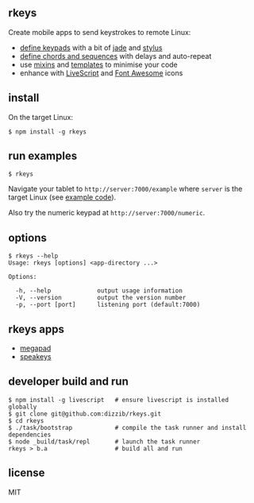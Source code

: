 ## rkeys

Create mobile apps to send keystrokes to remote Linux:

- [define keypads](./site/app) with a bit of [jade] and [stylus]
- [define chords and sequences](./site/app/example.yaml) with delays and auto-repeat
- use [mixins](./site/ui/mixin) and [templates](./site/ui/template) to minimise your code
- enhance with [LiveScript] and [Font Awesome][fa] icons

## install

On the target Linux:

    $ npm install -g rkeys

## run examples

    $ rkeys

Navigate your tablet to `http://server:7000/example` where `server`
is the target Linux (see [example code](./site/app)).

Also try the numeric keypad at `http://server:7000/numeric`.

## options

    $ rkeys --help
    Usage: rkeys [options] <app-directory ...>

    Options:

      -h, --help             output usage information
      -V, --version          output the version number
      -p, --port [port]      listening port (default:7000)

## rkeys apps

- [megapad](https://github.com/dizzib/megapad)
- [speakeys](https://github.com/dizzib/speakeys)

## developer build and run

    $ npm install -g livescript   # ensure livescript is installed globally
    $ git clone git@github.com:dizzib/rkeys.git
    $ cd rkeys
    $ ./task/bootstrap            # compile the task runner and install dependencies
    $ node _build/task/repl       # launch the task runner
    rkeys > b.a                   # build all and run

## license

MIT

[Express]: http://expressjs.com
[chords]: https://en.wikipedia.org/wiki/Chorded_keyboard
[fa]: http://fortawesome.github.io/Font-Awesome/
[jade]: http://jade-lang.com
[LiveScript]: http://livescript.net
[node.js]: http://nodejs.org
[stylus]: https://learnboost.github.io/stylus
[YAML]: https://en.wikipedia.org/wiki/YAML
